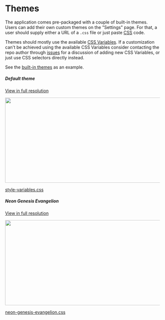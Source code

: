 # Themes

The application comes pre-packaged with a couple of built-in themes. Users can add their own custom themes on the "Settings" page. For that, a user should supply either a URL of a `.css` file or just paste [CSS](https://developer.mozilla.org/docs/Learn/CSS/Introduction_to_CSS/How_CSS_works) code.

Themes should mostly use the available [CSS Variables](https://github.com/catamphetamine/chanchan/blob/master/docs/themes/variables.md). If a customization can't be achieved using the available CSS Variables consider contacting the repo author through [issues](https://github.com/catamphetamine/chanchan/issues) for a discussion of adding new CSS Variables, or just use CSS selectors directly instead.

See the [built-in themes](https://github.com/catamphetamine/chanchan/tree/master/src/styles/theme) as an example.

##### Default theme

[View in full resolution](https://raw.githubusercontent.com/catamphetamine/chanchan/master/docs/images/default-theme-screenshot-3605x1955.png)

<img src="https://raw.githubusercontent.com/catamphetamine/chanchan/master/docs/images/default-theme-screenshot-1024x555.png" width="512" height="278"/>

[style-variables.css](https://github.com/catamphetamine/chanchan/blob/master/src/styles/style-variables.css)

##### Neon Genesis Evangelion

[View in full resolution](https://raw.githubusercontent.com/catamphetamine/chanchan/master/docs/images/eva-theme-screenshot-3605x1955.png)

<img src="https://raw.githubusercontent.com/catamphetamine/chanchan/master/docs/images/eva-theme-screenshot-1024x555.png" width="512" height="278"/>

[neon-genesis-evangelion.css](https://github.com/catamphetamine/chanchan/blob/master/src/styles/theme/neon-genesis-evangelion.css)
